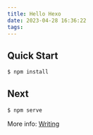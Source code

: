 ```yaml
---
title: Hello Hexo
date: 2023-04-28 16:36:22
tags:
---
```

## Quick Start
``` bash
$ npm install
```
## Next
``` bash
$ npm serve
```
More info: [Writing](https://www.baidu.com)
